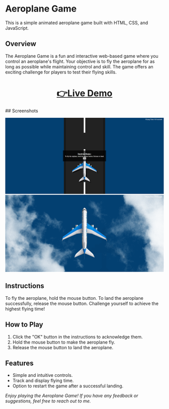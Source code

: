 # Aeroplane Game
This is a simple animated aeroplane game built with HTML, CSS, and JavaScript.

## Overview
The Aeroplane Game is a fun and interactive web-based game where you control an aeroplane's flight. Your objective is to fly the aeroplane for as long as possible while maintaining control and skill. The game offers an exciting challenge for players to test their flying skills.

<h1 align="center">
  <a href="[https://(aeroplane-game.netlify.app/)/]">👉Live Demo</a>
</h1>
## Screenshots

![Screenshot 1](output/output1.png)
![Screenshot 2](output/output2.png)

## Instructions

To fly the aeroplane, hold the mouse button. To land the aeroplane successfully, release the mouse button. Challenge yourself to achieve the highest flying time!

## How to Play

1. Click the "OK" button in the instructions to acknowledge them.
2. Hold the mouse button to make the aeroplane fly.
3. Release the mouse button to land the aeroplane.

## Features

- Simple and intuitive controls.
- Track and display flying time.
- Option to restart the game after a successful landing.

*Enjoy playing the Aeroplane Game! If you have any feedback or suggestions, feel free to reach out to me.*
